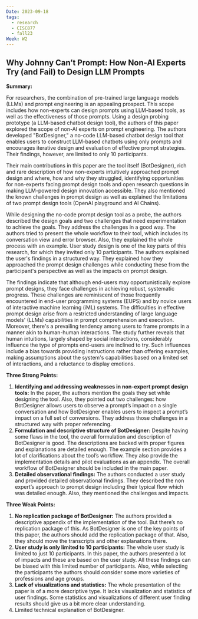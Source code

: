 ```yaml
---
Date: 2023-09-18
tags:
  - research
  - CISC877
  - fall23
Week: W2
---
```


## Why Johnny Can’t Prompt: How Non-AI Experts Try (and Fail) to Design LLM Prompts

**Summary:**

For researchers, the combination of pre-trained large language models (LLMs) and prompt engineering is an appealing prospect. This scope includes how non-experts can design prompts using LLM-based tools, as well as the effectiveness of those prompts. Using a design probing prototype (a LLM-based chatbot design tool), the authors of this paper explored the scope of non-AI experts on prompt engineering. The authors developed "BotDesigner," a no-code LLM-based chatbot design tool that enables users to construct LLM-based chatbots using only prompts and encourages iterative design and evaluation of effective prompt strategies. Their findings, however, are limited to only 10 participants.

Their main contributions in this paper are the tool itself (BotDesigner), rich and rare description of how non-experts intuitively approached prompt design and where, how and why they struggled, identifying opportunities for non-experts facing prompt design tools and open research questions in making LLM-powered design innovation accessible. They also mentioned the known challenges in prompt design as well as explained the limitations of two prompt design tools (OpenAI playground and AI Chains).

While designing the no-code prompt design tool as a probe, the authors described the design goals and two challenges that need experimentation to achieve the goals. They address the challenges in a good way. The authors tried to present the whole workflow to their tool, which includes its conversation view and error browser. Also, they explained the whole process with an example. User study design is one of the key parts of this research, for which they invited only 10 participants. The authors explained the user's findings in a structured way. They explained how they approached the prompt design challenges while conducting these from the participant's perspective as well as the impacts on prompt design.

The findings indicate that although end-users may opportunistically explore prompt designs, they face challenges in achieving robust, systematic progress. These challenges are reminiscent of those frequently encountered in end-user programming systems (EUPS) and by novice users of interactive machine learning (iML) systems. The difficulties in effective prompt design arise from a restricted understanding of large language models' (LLMs) capabilities in prompt comprehension and execution. Moreover, there's a prevailing tendency among users to frame prompts in a manner akin to human-human interactions. The study further reveals that human intuitions, largely shaped by social interactions, considerably influence the type of prompts end-users are inclined to try. Such influences include a bias towards providing instructions rather than offering examples, making assumptions about the system's capabilities based on a limited set of interactions, and a reluctance to display emotions.

**Three Strong Points:**

1. **Identifying and addressing weaknesses in non-expert prompt design tools:** In the paper, the authors mention the goals they set while designing the tool. Also, they pointed out two challenges: how BotDesigner allows users to observe a prompt’s impact on a single conversation and how BotDesigner enables users to inspect a prompt’s impact on a full set of conversions. They address those challenges in a structured way with proper referencing.
2. **Formulation and descriptive structure of BotDesigner:** Despite having some flaws in the tool, the overall formulation and description of BotDesigner is good. The descriptions are backed with proper figures and explanations are detailed enough. The example section provides a lot of clarifications about the tool’s workflow. They also provide the implementation details and pilot evaluations as an appendix. The overall workflow of BotDesigner should be included in the main paper.
3. **Detailed observational findings:** The authors conducted a user study and provided detailed observational findings. They described the non expert’s approach to prompt design including their typical flow which was detailed enough. Also, they mentioned the challenges and impacts.

**Three Weak Points:**

1. **No replication package of BotDesigner:** The authors provided a descriptive appendix of the implementation of the tool. But there’s no replication package of this. As BotDesigner is one of the key points of this paper, the authors should add the replication package of that. Also, they should move the transcripts and other explanations there.
2. **User study is only limited to 10 participants:** The whole user study is limited to just 10 participants. In this paper, the authors presented a lot of impacts and these are based on the user study. All these findings can be biased with this limited number of participants. Also, while selecting the participants the authors should consider some more varieties of professions and age groups.
3. **Lack of visualizations and statistics:** The whole presentation of the paper is of a more descriptive type. It lacks visualization and statistics of user findings. Some statistics and visualizations of different user finding results should give us a bit more clear understanding.
4. Limited technical explanation of BotDesigner.
